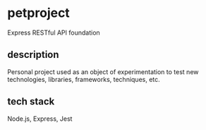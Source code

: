 # petproject

Express RESTful API foundation

## description

Personal project used as an object of experimentation to test new technologies, libraries, frameworks, techniques, etc.

## tech stack

Node.js, Express, Jest
